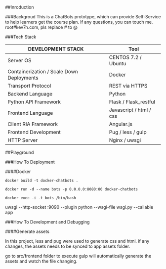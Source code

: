 ##Inroduction

###Backgroud
This is a ChatBots prototype, which can provide Self-Service to help learners get the course plan.
If any questions, you can touch me. root#kev7n.com, pls replace # to @

###Tech Stack

DEVELOPMENT STACK|Tool
---|---|
Server OS|CENTOS 7.2 / Ubuntu|
Containerization / Scale Down Deployments|Docker|
Transport Protocol|REST via HTTPS|
Backend Language| Python |
Python API Framework|Flask / Flask_restful|
Frontend Language| Javascript / html / css |
Client RIA Framework|Angular.js|
Frontend Development|Pug / less / gulp|
HTTP Server|Nginx / uwsgi|


##Playground

###How To Deployment

####Docker
```
docker build -t docker-chatbots .
```
```
docker run -d --name bots -p 0.0.0.0:8080:80 docker-chatbots
```
```
docker exec -i -t bots /bin/bash
```


uwsgi --http-socket :9090 --plugin python --wsgi-file wsgi.py --callable app


###How To Development and Debugging

####Generate assets

In this project, less and pug were used to generate css and html. if any changes, the assets needs to be synced to app assets folder.

go to src/frontend folder to execute gulp will automatically generate the assets and watch the file changing.

